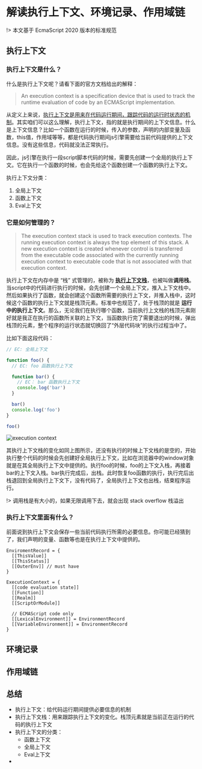 # 解读执行上下文、环境记录、作用域链

!> 本文基于 EcmaScript 2020 版本的标准规范


## 执行上下文

### 执行上下文是什么？
什么是执行上下文呢？请看下面的官方文档给出的解释：

> An execution context is a specification device that is used to track the runtime evaluation of code by an ECMAScript implementation.

从定义上来说，<u>执行上下文是用来在代码运行期间，跟踪代码的运行时状态的机制</u>。其实咱们可以这么理解，执行上下文，指的就是执行期间的上下文信息。什么是上下文信息？比如一个函数在运行的时候，传入的参数，声明的内部变量及函数，this值，作用域等等，都是代码执行期间js引擎需要给当前代码提供的上下文信息。没有这些信息，代码就没法正常执行。

因此，js引擎在执行一段script脚本代码的时候，需要先创建一个全局的执行上下文。它在执行一个函数的时候，也会先给这个函数创建一个函数的执行上下文。

执行上下文分类：
1. 全局上下文
2. 函数上下文
3. Eval上下文

### 它是如何管理的？

> The execution context stack is used to track execution contexts. The running execution context is always the top element of this stack. A new execution context is created whenever control is transferred from the executable code associated with the currently running execution context to executable code that is not associated with that execution context. 

执行上下文在内存中是 “栈” 式管理的，被称为 <u>**执行上下文栈**</u>，也被叫做**调用栈**。当script中的代码进行执行的时候，会先创建一个全局上下文，推入上下文栈中。然后如果执行了函数，就会创建这个函数所需要的执行上下文，并推入栈中，这时候这个函数的执行上下文就是栈顶元素。标准中也规范了，处于栈顶的就是 **运行中的执行上下文**。那么，无论我们在执行哪个函数，当前执行上文栈的栈顶元素刚好就是我正在执行的函数所关联的上下文，当函数执行完了需要退出的时候，弹出栈顶的元素，整个程序的运行状态就切换回了“外层代码块”的执行过程当中了。

比如下面这段代码：

```javascript
// EC: 全局上下文

function foo() {
  // EC: foo 函数执行上下文

  function bar() {
    // EC： bar 函数执行上下文
    console.log('bar')
  }

  bar()
  console.log('foo')
}

foo()

```

![execution context](https://cdn.jsdelivr.net/gh/arronKler/oss@master/uPic/2020_12/execution_context_stack_17_14-41-34.png ':size=100%')

其执行上下文栈的变化如同上图所示，还没有执行的时候上下文栈的是空的，开始执行整个代码的时候会先创建好全局执行上下文，比如在浏览器中的window对象就是在其全局执行上下文中提供的。执行foo的时候，foo的上下文入栈，再接着bar的上下文入栈。bar执行完成后，出栈。此时恢复foo函数的执行，执行完后出栈退回到全局执行上下文下，没有代码了，全局执行上下文也出栈，结束程序运行。

!> 调用栈是有大小的，如果无限调用下去，就会出现 stack overflow 栈溢出 


### 执行上下文里面有什么？
前面说到执行上下文会保存一些当前代码执行所需的必要信息。你可能已经猜到了，我们声明的变量、函数等也是在执行上下文中提供的。


```
EnviromentRecord = {
  [[ThisValue]]
  [[ThisStatus]]
  [[OuterEnv]] // must have
}

ExecutionContext = {
  [[code evaluation state]]
  [[Function]]
  [[Realm]]
  [[ScriptOrModule]]

  // ECMAScript code only 
  [[LexicalEnvironment]] = EnvironmentRecord
  [[VariableEnvironment]] = EnvironmentRecord
}
```

## 环境记录


## 作用域链


## 总结

- 执行上下文：给代码运行期间提供必要信息的机制
- 执行上下文栈：用来跟踪执行上下文的变化。栈顶元素就是当前正在运行的代码的执行上下文
- 执行上下文的分类：
  - 函数上下文
  - 全局上下文
  - Eval上下文
- 